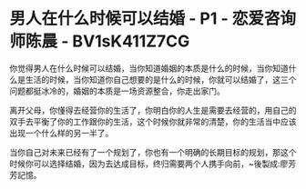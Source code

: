 # 男人在什么时候可以结婚 - P1 - 恋爱咨询师陈晨 - BV1sK411Z7CG

你觉得男人在什么时候可以结婚，当你知道婚姻的本质是什么的时候，当你知道什么是生活的时候，当你知道你自己想要的是什么的时候，你就可以结婚了，这三个问题都挺冰冷的，婚姻的本质是一场资源整合，你走出家门。

离开父母，你懂得去经营你的生活了，你明白你的人生是需要去经营的，用自己的双手去平衡了你的工作跟你的生活，这个时候你就非常的清楚，你的生活当中应该出现一个什么样的另一半了。

当你自己对未来已经有了一个规划了，你也有一个明确的长期目标的规划，那这个时候你可以选择结婚，因为去达成目标，终归需要两个人携手向前，~後製成:廖芳芳記憶。

